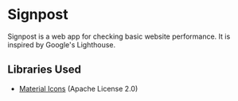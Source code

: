 # Signpost
Signpost is a web app for checking basic website performance.
It is inspired by Google's Lighthouse.

## Libraries Used
- [Material Icons](https://fonts.google.com/icons) (Apache License 2.0)
